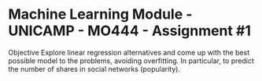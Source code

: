 # Machine Learning Module - UNICAMP - MO444 - Assignment #1

Objective
Explore linear regression alternatives and come up with the best possible model to the problems, avoiding overfitting. In particular, to predict the number of shares in social networks (popularity).
